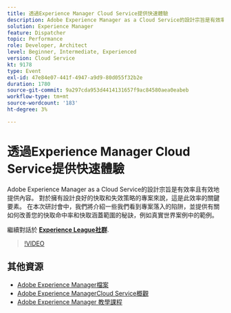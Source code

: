 ```yaml
---
title: 透過Experience Manager Cloud Service提供快速體驗
description: Adobe Experience Manager as a Cloud Service的設計宗旨是有效率且有效地提供內容。 對於擁有設計良好的快取和失效策略的專案來說，這是此效率的關鍵要素。 在本次研討會中，我們將介紹一些我們看到專案落入的陷阱，並提供有關如何改善您的快取命中率和快取涵蓋範圍的秘訣，例如真實世界案例中的範例。
solution: Experience Manager
feature: Dispatcher
topic: Performance
role: Developer, Architect
level: Beginner, Intermediate, Experienced
version: Cloud Service
kt: 9178
type: Event
exl-id: 47e84e07-441f-4947-a9d9-80d055f32b2e
duration: 1780
source-git-commit: 9a297cda953d4414131657f9ac84580aea0eabeb
workflow-type: tm+mt
source-wordcount: '183'
ht-degree: 3%

---
```


# 透過Experience Manager Cloud Service提供快速體驗

Adobe Experience Manager as a Cloud Service的設計宗旨是有效率且有效地提供內容。 對於擁有設計良好的快取和失效策略的專案來說，這是此效率的關鍵要素。 在本次研討會中，我們將介紹一些我們看到專案落入的陷阱，並提供有關如何改善您的快取命中率和快取涵蓋範圍的秘訣，例如真實世界案例中的範例。

繼續對話於 **[Experience League社群](https://adobe.ly/3CUkzoB)**.

>[!VIDEO](https://video.tv.adobe.com/v/337846/?quality=12&learn=on&hidetitle=true)

## 其他資源

- [Adobe Experience Manager檔案](https://experienceleague.adobe.com/docs/experience-manager-cloud-service.html)
- [Adobe Experience ManagerCloud Service概觀](https://experienceleague.adobe.com/docs/experience-manager-cloud-service/overview/home.html)
- [Adobe Experience Manager 教學課程](https://experienceleague.adobe.com/docs/experience-manager-tutorials.html)
